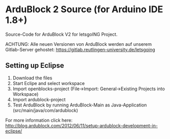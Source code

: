 # ArduBlock 2 Source (for Arduino IDE 1.8+) #

Source-Code for ArduBlock V2 for letsgoING Project.

ACHTUNG: Alle neuen Versionen von ArduBlock werden auf unserem Gitlab-Server gehostet: https://gitlab.reutlingen-university.de/letsgoing

## Setting up Eclipse ##
1. Download the files
2. Start Eclipe and select workspace
3. Import openblocks-project (File->Import: General->Existing Projects into Workspace)
4. Import ardublock-project
5. Test ArduBlock by running ArduBlock-Main as Java-Application (src/main/java/com/ardublock)

For more information click here:
http://blog.ardublock.com/2012/06/11/setup-ardublock-development-in-eclipse/
